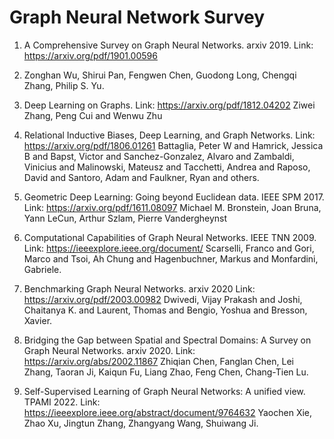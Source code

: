 # Graph Neural Network Survey

1) A Comprehensive Survey on Graph Neural Networks. arxiv 2019. Link: https://arxiv.org/pdf/1901.00596
2) Zonghan Wu, Shirui Pan, Fengwen Chen, Guodong Long, Chengqi Zhang, Philip S. Yu.

3) Deep Learning on Graphs. Link: https://arxiv.org/pdf/1812.04202
Ziwei Zhang, Peng Cui and Wenwu Zhu

4) Relational Inductive Biases, Deep Learning, and Graph Networks. Link: https://arxiv.org/pdf/1806.01261
Battaglia, Peter W and Hamrick, Jessica B and Bapst, Victor and Sanchez-Gonzalez, Alvaro and Zambaldi, Vinicius and Malinowski, Mateusz and Tacchetti, Andrea and Raposo, David and Santoro, Adam and Faulkner, Ryan and others.

5) Geometric Deep Learning: Going beyond Euclidean data. IEEE SPM 2017. Link: https://arxiv.org/pdf/1611.08097
Michael M. Bronstein, Joan Bruna, Yann LeCun, Arthur Szlam, Pierre Vandergheynst

6) Computational Capabilities of Graph Neural Networks. IEEE TNN 2009. Link: https://ieeexplore.ieee.org/document/
Scarselli, Franco and Gori, Marco and Tsoi, Ah Chung and Hagenbuchner, Markus and Monfardini, Gabriele.

7) Benchmarking Graph Neural Networks. arxiv 2020 Link: https://arxiv.org/pdf/2003.00982
Dwivedi, Vijay Prakash and Joshi, Chaitanya K. and Laurent, Thomas and Bengio, Yoshua and Bresson, Xavier.

8) Bridging the Gap between Spatial and Spectral Domains: A Survey on Graph Neural Networks. arxiv 2020. Link: https://arxiv.org/abs/2002.11867
Zhiqian Chen, Fanglan Chen, Lei Zhang, Taoran Ji, Kaiqun Fu, Liang Zhao, Feng Chen, Chang-Tien Lu.

9) Self-Supervised Learning of Graph Neural Networks: A unified view. TPAMI 2022. Link: https://ieeexplore.ieee.org/abstract/document/9764632
Yaochen Xie, Zhao Xu, Jingtun Zhang, Zhangyang Wang, Shuiwang Ji.
